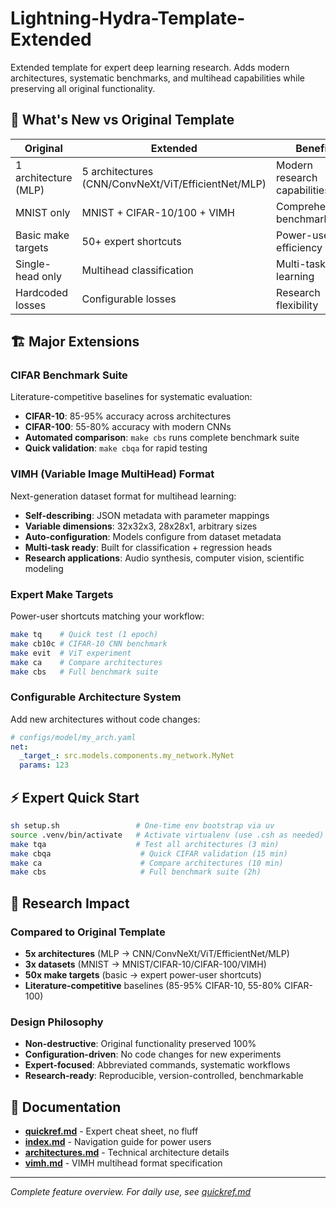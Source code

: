 # Lightning-Hydra-Template-Extended

Extended template for expert deep learning research. Adds modern architectures, systematic benchmarks, and multihead capabilities while preserving all original functionality.

## 🎯 What's New vs Original Template

| Original | Extended | Benefit |
|----------|----------|---------|
| 1 architecture (MLP) | 5 architectures (CNN/ConvNeXt/ViT/EfficientNet/MLP) | Modern research capabilities |
| MNIST only | MNIST + CIFAR-10/100 + VIMH | Comprehensive benchmarking |
| Basic make targets | 50+ expert shortcuts | Power-user efficiency |
| Single-head only | Multihead classification | Multi-task learning |
| Hardcoded losses | Configurable losses | Research flexibility |

## 🏗️ Major Extensions

### CIFAR Benchmark Suite
Literature-competitive baselines for systematic evaluation:
- **CIFAR-10**: 85-95% accuracy across architectures
- **CIFAR-100**: 55-80% accuracy with modern CNNs
- **Automated comparison**: `make cbs` runs complete benchmark suite
- **Quick validation**: `make cbqa` for rapid testing

### VIMH (Variable Image MultiHead) Format
Next-generation dataset format for multihead learning:
- **Self-describing**: JSON metadata with parameter mappings
- **Variable dimensions**: 32x32x3, 28x28x1, arbitrary sizes
- **Auto-configuration**: Models configure from dataset metadata
- **Multi-task ready**: Built for classification + regression heads
- **Research applications**: Audio synthesis, computer vision, scientific modeling

### Expert Make Targets
Power-user shortcuts matching your workflow:
```bash
make tq    # Quick test (1 epoch)
make cb10c # CIFAR-10 CNN benchmark
make evit  # ViT experiment
make ca    # Compare architectures
make cbs   # Full benchmark suite
```

### Configurable Architecture System
Add new architectures without code changes:
```yaml
# configs/model/my_arch.yaml
net:
  _target_: src.models.components.my_network.MyNet
  params: 123
```

## ⚡ Expert Quick Start
```bash
sh setup.sh                 # One-time env bootstrap via uv
source .venv/bin/activate   # Activate virtualenv (use .csh as needed)
make tqa                    # Test all architectures (3 min)
make cbqa                    # Quick CIFAR validation (15 min)
make ca                      # Compare architectures (10 min)
make cbs                     # Full benchmark suite (2h)
```

## 🎯 Research Impact

### Compared to Original Template
- **5x architectures** (MLP → CNN/ConvNeXt/ViT/EfficientNet/MLP)
- **3x datasets** (MNIST → MNIST/CIFAR-10/CIFAR-100/VIMH)
- **50x make targets** (basic → expert power-user shortcuts)
- **Literature-competitive** baselines (85-95% CIFAR-10, 55-80% CIFAR-100)

### Design Philosophy
- **Non-destructive**: Original functionality preserved 100%
- **Configuration-driven**: No code changes for new experiments
- **Expert-focused**: Abbreviated commands, systematic workflows
- **Research-ready**: Reproducible, version-controlled, benchmarkable

## 📖 Documentation
- **[quickref.md](quickref.md)** - Expert cheat sheet, no fluff
- **[index.md](index.md)** - Navigation guide for power users
- **[architectures.md](architectures.md)** - Technical architecture details
- **[vimh.md](vimh.md)** - VIMH multihead format specification

---

*Complete feature overview. For daily use, see [quickref.md](quickref.md)*
